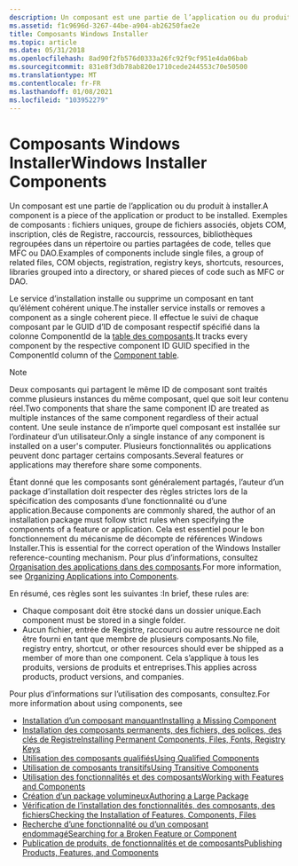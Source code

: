 ```yaml
---
description: Un composant est une partie de l’application ou du produit à installer.
ms.assetid: f1c9696d-3267-44be-a904-ab26250fae2e
title: Composants Windows Installer
ms.topic: article
ms.date: 05/31/2018
ms.openlocfilehash: 8ad90f2fb576d0333a26fc92f9cf951e4da06bab
ms.sourcegitcommit: 831e8f3db78ab820e1710cede244553c70e50500
ms.translationtype: MT
ms.contentlocale: fr-FR
ms.lasthandoff: 01/08/2021
ms.locfileid: "103952279"
---
```

# <a name="windows-installer-components"></a><span data-ttu-id="dda14-103">Composants Windows Installer</span><span class="sxs-lookup"><span data-stu-id="dda14-103">Windows Installer Components</span></span>

<span data-ttu-id="dda14-104">Un composant est une partie de l’application ou du produit à installer.</span><span class="sxs-lookup"><span data-stu-id="dda14-104">A component is a piece of the application or product to be installed.</span></span> <span data-ttu-id="dda14-105">Exemples de composants : fichiers uniques, groupe de fichiers associés, objets COM, inscription, clés de Registre, raccourcis, ressources, bibliothèques regroupées dans un répertoire ou parties partagées de code, telles que MFC ou DAO.</span><span class="sxs-lookup"><span data-stu-id="dda14-105">Examples of components include single files, a group of related files, COM objects, registration, registry keys, shortcuts, resources, libraries grouped into a directory, or shared pieces of code such as MFC or DAO.</span></span>

<span data-ttu-id="dda14-106">Le service d’installation installe ou supprime un composant en tant qu’élément cohérent unique.</span><span class="sxs-lookup"><span data-stu-id="dda14-106">The installer service installs or removes a component as a single coherent piece.</span></span> <span data-ttu-id="dda14-107">Il effectue le suivi de chaque composant par le GUID d’ID de composant respectif spécifié dans la colonne ComponentId de la [table des composants](component-table.md).</span><span class="sxs-lookup"><span data-stu-id="dda14-107">It tracks every component by the respective component ID GUID specified in the ComponentId column of the [Component table](component-table.md).</span></span>

> [!Note]  
> <span data-ttu-id="dda14-108">Deux composants qui partagent le même ID de composant sont traités comme plusieurs instances du même composant, quel que soit leur contenu réel.</span><span class="sxs-lookup"><span data-stu-id="dda14-108">Two components that share the same component ID are treated as multiple instances of the same component regardless of their actual content.</span></span> <span data-ttu-id="dda14-109">Une seule instance de n’importe quel composant est installée sur l’ordinateur d’un utilisateur.</span><span class="sxs-lookup"><span data-stu-id="dda14-109">Only a single instance of any component is installed on a user's computer.</span></span> <span data-ttu-id="dda14-110">Plusieurs fonctionnalités ou applications peuvent donc partager certains composants.</span><span class="sxs-lookup"><span data-stu-id="dda14-110">Several features or applications may therefore share some components.</span></span>

 

<span data-ttu-id="dda14-111">Étant donné que les composants sont généralement partagés, l’auteur d’un package d’installation doit respecter des règles strictes lors de la spécification des composants d’une fonctionnalité ou d’une application.</span><span class="sxs-lookup"><span data-stu-id="dda14-111">Because components are commonly shared, the author of an installation package must follow strict rules when specifying the components of a feature or application.</span></span> <span data-ttu-id="dda14-112">Cela est essentiel pour le bon fonctionnement du mécanisme de décompte de références Windows Installer.</span><span class="sxs-lookup"><span data-stu-id="dda14-112">This is essential for the correct operation of the Windows Installer reference-counting mechanism.</span></span> <span data-ttu-id="dda14-113">Pour plus d’informations, consultez [Organisation des applications dans des composants](organizing-applications-into-components.md).</span><span class="sxs-lookup"><span data-stu-id="dda14-113">For more information, see [Organizing Applications into Components](organizing-applications-into-components.md).</span></span>

<span data-ttu-id="dda14-114">En résumé, ces règles sont les suivantes :</span><span class="sxs-lookup"><span data-stu-id="dda14-114">In brief, these rules are:</span></span>

-   <span data-ttu-id="dda14-115">Chaque composant doit être stocké dans un dossier unique.</span><span class="sxs-lookup"><span data-stu-id="dda14-115">Each component must be stored in a single folder.</span></span>
-   <span data-ttu-id="dda14-116">Aucun fichier, entrée de Registre, raccourci ou autre ressource ne doit être fourni en tant que membre de plusieurs composants.</span><span class="sxs-lookup"><span data-stu-id="dda14-116">No file, registry entry, shortcut, or other resources should ever be shipped as a member of more than one component.</span></span> <span data-ttu-id="dda14-117">Cela s’applique à tous les produits, versions de produits et entreprises.</span><span class="sxs-lookup"><span data-stu-id="dda14-117">This applies across products, product versions, and companies.</span></span>

<span data-ttu-id="dda14-118">Pour plus d’informations sur l’utilisation des composants, consultez.</span><span class="sxs-lookup"><span data-stu-id="dda14-118">For more information about using components, see</span></span>

-   [<span data-ttu-id="dda14-119">Installation d’un composant manquant</span><span class="sxs-lookup"><span data-stu-id="dda14-119">Installing a Missing Component</span></span>](installing-a-missing-component.md)
-   [<span data-ttu-id="dda14-120">Installation des composants permanents, des fichiers, des polices, des clés de Registre</span><span class="sxs-lookup"><span data-stu-id="dda14-120">Installing Permanent Components, Files, Fonts, Registry Keys</span></span>](installing-permanent-components-files-fonts-registry-keys.md)
-   [<span data-ttu-id="dda14-121">Utilisation des composants qualifiés</span><span class="sxs-lookup"><span data-stu-id="dda14-121">Using Qualified Components</span></span>](using-qualified-components.md)
-   [<span data-ttu-id="dda14-122">Utilisation de composants transitifs</span><span class="sxs-lookup"><span data-stu-id="dda14-122">Using Transitive Components</span></span>](using-transitive-components.md)
-   [<span data-ttu-id="dda14-123">Utilisation des fonctionnalités et des composants</span><span class="sxs-lookup"><span data-stu-id="dda14-123">Working with Features and Components</span></span>](working-with-features-and-components.md)
-   [<span data-ttu-id="dda14-124">Création d’un package volumineux</span><span class="sxs-lookup"><span data-stu-id="dda14-124">Authoring a Large Package</span></span>](authoring-a-large-package.md)
-   [<span data-ttu-id="dda14-125">Vérification de l’installation des fonctionnalités, des composants, des fichiers</span><span class="sxs-lookup"><span data-stu-id="dda14-125">Checking the Installation of Features, Components, Files</span></span>](checking-the-installation-of-features-components-files.md)
-   [<span data-ttu-id="dda14-126">Recherche d’une fonctionnalité ou d’un composant endommagé</span><span class="sxs-lookup"><span data-stu-id="dda14-126">Searching for a Broken Feature or Component</span></span>](searching-for-a-broken-feature-or-component.md)
-   [<span data-ttu-id="dda14-127">Publication de produits, de fonctionnalités et de composants</span><span class="sxs-lookup"><span data-stu-id="dda14-127">Publishing Products, Features, and Components</span></span>](publishing-products-features-and-components.md)

 

 




